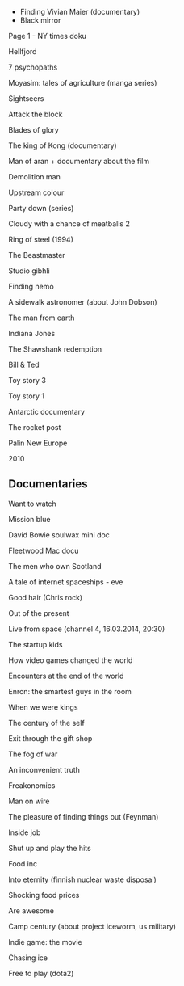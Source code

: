 - Finding Vivian Maier (documentary)
- Black mirror

Page 1 - NY times doku

Hellfjord

7 psychopaths

Moyasim: tales of agriculture (manga series)

Sightseers

Attack the block

Blades of glory

The king of Kong (documentary)

Man of aran + documentary about the film

Demolition man

Upstream colour

Party down (series)

Cloudy with a chance of meatballs 2

Ring of steel (1994)

The Beastmaster 

Studio gibhli 

Finding nemo

A sidewalk astronomer (about John Dobson)

The man from earth 

Indiana Jones

The Shawshank redemption 

Bill & Ted 

Toy story 3

Toy story 1

Antarctic documentary

The rocket post

Palin New Europe

2010

## Documentaries
Want to watch 

Mission blue

David Bowie soulwax mini doc

Fleetwood Mac docu

The men who own Scotland

A tale of internet spaceships - eve

  

Good hair (Chris rock)

Out of the present

Live from space (channel 4, 16.03.2014, 20:30)

The startup kids

How video games changed the world 

Encounters at the end of the world 

Enron: the smartest guys in the room 

When we were kings 

The century of the self 

Exit through the gift shop 

The fog of war 

An inconvenient truth 

Freakonomics 

Man on wire 

The pleasure of finding things out (Feynman) 

Inside job 

Shut up and play the hits 

Food inc

Into eternity (finnish nuclear waste disposal)

Shocking food prices

Are awesome 

Camp century (about project iceworm, us military) 

Indie game: the movie 

Chasing ice

Free to play (dota2)